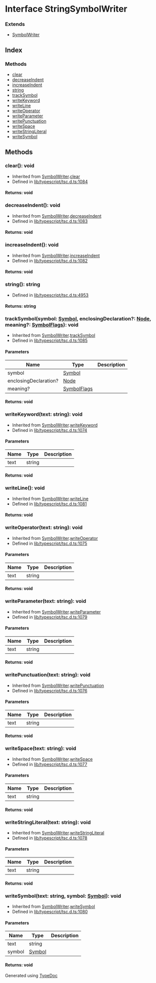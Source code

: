 # Interface StringSymbolWriter


### Extends
* [SymbolWriter](ts.symbolwriter.md)

## Index

### Methods
* [clear](ts.stringsymbolwriter.md#clear)
* [decreaseIndent](ts.stringsymbolwriter.md#decreaseindent)
* [increaseIndent](ts.stringsymbolwriter.md#increaseindent)
* [string](ts.stringsymbolwriter.md#string)
* [trackSymbol](ts.stringsymbolwriter.md#tracksymbol)
* [writeKeyword](ts.stringsymbolwriter.md#writekeyword)
* [writeLine](ts.stringsymbolwriter.md#writeline)
* [writeOperator](ts.stringsymbolwriter.md#writeoperator)
* [writeParameter](ts.stringsymbolwriter.md#writeparameter)
* [writePunctuation](ts.stringsymbolwriter.md#writepunctuation)
* [writeSpace](ts.stringsymbolwriter.md#writespace)
* [writeStringLiteral](ts.stringsymbolwriter.md#writestringliteral)
* [writeSymbol](ts.stringsymbolwriter.md#writesymbol)

## Methods

### clear(): void
  
* Inherited from [SymbolWriter](ts.symbolwriter.md).[clear](ts.symbolwriter.md#clear)
* Defined in [lib/typescript/tsc.d.ts:1084](https://github.com/kimamula/typedoc/blob/HEAD/src/lib/typescript/tsc.d.ts#L1084)

#### Returns: void

### decreaseIndent(): void
  
* Inherited from [SymbolWriter](ts.symbolwriter.md).[decreaseIndent](ts.symbolwriter.md#decreaseindent)
* Defined in [lib/typescript/tsc.d.ts:1083](https://github.com/kimamula/typedoc/blob/HEAD/src/lib/typescript/tsc.d.ts#L1083)

#### Returns: void

### increaseIndent(): void
  
* Inherited from [SymbolWriter](ts.symbolwriter.md).[increaseIndent](ts.symbolwriter.md#increaseindent)
* Defined in [lib/typescript/tsc.d.ts:1082](https://github.com/kimamula/typedoc/blob/HEAD/src/lib/typescript/tsc.d.ts#L1082)

#### Returns: void

### string(): string
  
* Defined in [lib/typescript/tsc.d.ts:4953](https://github.com/kimamula/typedoc/blob/HEAD/src/lib/typescript/tsc.d.ts#L4953)

#### Returns: string

### trackSymbol(symbol: [Symbol](ts.symbol.md), enclosingDeclaration?: [Node](ts.node.md), meaning?: [SymbolFlags](../enums/ts.symbolflags.md)): void
  
* Inherited from [SymbolWriter](ts.symbolwriter.md).[trackSymbol](ts.symbolwriter.md#tracksymbol)
* Defined in [lib/typescript/tsc.d.ts:1085](https://github.com/kimamula/typedoc/blob/HEAD/src/lib/typescript/tsc.d.ts#L1085)


#### Parameters

| Name | Type | Description |
| ---- | ---- | ---- |
| symbol | [Symbol](ts.symbol.md)|  |
| enclosingDeclaration? | [Node](ts.node.md)|  |
| meaning? | [SymbolFlags](../enums/ts.symbolflags.md)|  |

#### Returns: void

### writeKeyword(text: string): void
  
* Inherited from [SymbolWriter](ts.symbolwriter.md).[writeKeyword](ts.symbolwriter.md#writekeyword)
* Defined in [lib/typescript/tsc.d.ts:1074](https://github.com/kimamula/typedoc/blob/HEAD/src/lib/typescript/tsc.d.ts#L1074)


#### Parameters

| Name | Type | Description |
| ---- | ---- | ---- |
| text | string|  |

#### Returns: void

### writeLine(): void
  
* Inherited from [SymbolWriter](ts.symbolwriter.md).[writeLine](ts.symbolwriter.md#writeline)
* Defined in [lib/typescript/tsc.d.ts:1081](https://github.com/kimamula/typedoc/blob/HEAD/src/lib/typescript/tsc.d.ts#L1081)

#### Returns: void

### writeOperator(text: string): void
  
* Inherited from [SymbolWriter](ts.symbolwriter.md).[writeOperator](ts.symbolwriter.md#writeoperator)
* Defined in [lib/typescript/tsc.d.ts:1075](https://github.com/kimamula/typedoc/blob/HEAD/src/lib/typescript/tsc.d.ts#L1075)


#### Parameters

| Name | Type | Description |
| ---- | ---- | ---- |
| text | string|  |

#### Returns: void

### writeParameter(text: string): void
  
* Inherited from [SymbolWriter](ts.symbolwriter.md).[writeParameter](ts.symbolwriter.md#writeparameter)
* Defined in [lib/typescript/tsc.d.ts:1079](https://github.com/kimamula/typedoc/blob/HEAD/src/lib/typescript/tsc.d.ts#L1079)


#### Parameters

| Name | Type | Description |
| ---- | ---- | ---- |
| text | string|  |

#### Returns: void

### writePunctuation(text: string): void
  
* Inherited from [SymbolWriter](ts.symbolwriter.md).[writePunctuation](ts.symbolwriter.md#writepunctuation)
* Defined in [lib/typescript/tsc.d.ts:1076](https://github.com/kimamula/typedoc/blob/HEAD/src/lib/typescript/tsc.d.ts#L1076)


#### Parameters

| Name | Type | Description |
| ---- | ---- | ---- |
| text | string|  |

#### Returns: void

### writeSpace(text: string): void
  
* Inherited from [SymbolWriter](ts.symbolwriter.md).[writeSpace](ts.symbolwriter.md#writespace)
* Defined in [lib/typescript/tsc.d.ts:1077](https://github.com/kimamula/typedoc/blob/HEAD/src/lib/typescript/tsc.d.ts#L1077)


#### Parameters

| Name | Type | Description |
| ---- | ---- | ---- |
| text | string|  |

#### Returns: void

### writeStringLiteral(text: string): void
  
* Inherited from [SymbolWriter](ts.symbolwriter.md).[writeStringLiteral](ts.symbolwriter.md#writestringliteral)
* Defined in [lib/typescript/tsc.d.ts:1078](https://github.com/kimamula/typedoc/blob/HEAD/src/lib/typescript/tsc.d.ts#L1078)


#### Parameters

| Name | Type | Description |
| ---- | ---- | ---- |
| text | string|  |

#### Returns: void

### writeSymbol(text: string, symbol: [Symbol](ts.symbol.md)): void
  
* Inherited from [SymbolWriter](ts.symbolwriter.md).[writeSymbol](ts.symbolwriter.md#writesymbol)
* Defined in [lib/typescript/tsc.d.ts:1080](https://github.com/kimamula/typedoc/blob/HEAD/src/lib/typescript/tsc.d.ts#L1080)


#### Parameters

| Name | Type | Description |
| ---- | ---- | ---- |
| text | string|  |
| symbol | [Symbol](ts.symbol.md)|  |

#### Returns: void


Generated using [TypeDoc](http://typedoc.io)

